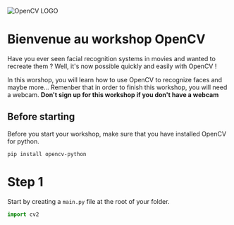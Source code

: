 ![OpenCV LOGO](https://cdn.analyticsvidhya.com/wp-content/uploads/2021/07/88112cattura-1.jpg)

# Bienvenue au workshop OpenCV

Have you ever seen facial recognition systems in movies and wanted to recreate them ? Well, it's now possible quickly and easily with OpenCV !

In this worshop, you will learn how to use OpenCV to recognize faces and maybe more...
Remenber that in order to finish this workshop, you will need a webcam.
**Don't sign up for this workshop if you don't have a webcam**

## Before starting

Before you start your workshop, make sure that you have installed OpenCV for python.

```shell
pip install opencv-python
```

# Step 1

Start by creating a `main.py` file at the root of your folder.

```python
import cv2
```
